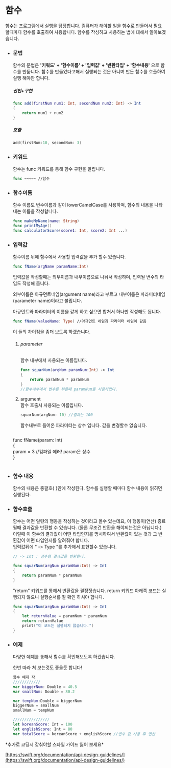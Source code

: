 # 함수

함수는 프로그램에서 실행을 담당합니다. 컴퓨터가 해야할 일을 함수로 만들어서 필요 할때마다 함수를 호출하여 사용합니다. 함수를 작성하고 사용하는 법에 대해서 알아보겠습니다.

* ### 문법

  함수의 문법은  **'키워드' + '함수이름' + '입력값' + '반환타입' + '함수내용'** 으로 함수를 만듦니다. 함수를 만들었다고해서 실행되는 것은 아니며 만든 함수를 호출하여 실행 해야만 합니다.

  ##### 선언+구현

  ```swift
  func add(firstNum num1: Int, secondNum num2: Int) -> Int
  {
      return num1 + num2
  }
  ```

  ##### 호출

  ```swift
  add(firstNum:10, secondNum: 3)
  ```

  ##### 

* ### 키워드

  함수는 func 키워드를 통해 함수 구현을 알립니다.

  ```swift
  func ~~~~~ //함수
  ```

* ### 함수이름

  함수 이름도 변수이름과 같이 lowerCamelCase를 사용하며, 함수의 내용을 나타내는 이름을 작성합니다.

  ```swift
  func makeMyName(name: String)
  func printMyAge()
  func calculatorScore(score1: Int, score2: Int ...)
  ```

* ### 입력값

  함수이름 뒤에 함수에서 사용할 입력값을 추가 할수 있습니다.

  ```swift
  func fName(argName paramName:Int)
  ```

  입력값을 작성할때는 외부이름과 내부이름으로 나눠서 작성하며, 입력될 변수의 타입도 작성해 줍니다.

  외부이름은 아규먼트네임\(argument name\)라고 부르고 내부이름은 파라미터네임\(parameter name\)이라고 불립니다.

  아규먼트와 파라미터의 이름을 같게 하고 싶으면 합쳐서 하나만 작성해도 됩니다.

  ```swift
  func fName(valueName: Type) //아규먼트 네임과 파라미터 네임이 같음
  ```

  이 둘의 차이점을 좀더 보도록 하겠습니다.

  1. ###### parameter

     함수 내부에서 사용되는 이름입니다.  
     
     ```swift        
     func squarNum(argNum paramNum:Int) -> Int        
     {         
         return paramNum * paramNum           
     }        
     //함수내부에서 변수를 부를때 paramNum을 사용하였다.
     ```

  2. argument  
     함수 호출시 사용되는 이름입니다.  
     
     ```swift        
     squarNum(argNum: 10) //결과는 100
     ```
     함수내부로 들어온 파라미터는 상수 입니다. 값을 변경할수 없습니다.  
     
     ```swift    
  func fName(param: Int)    
  {    
      param = 3 //컴파일 에러! param은 상수    
  }
  ```

* ### 함수 내용

  함수의 내용은 중괄호{ }안에 작성된다. 함수를 실행할 때마다 함수 내용이 읽히면 실행된다.

* ### 함수호출

  함수는 어떤 일련의 행동을 작성하는 것이라고 볼수 있는데요, 이 행동이\(연산\) 종료될때 결과값을 반환할 수 있습니다. \(물론 무조건 반환을 해야되는것은 아닙니다.\) 이럴때 이 함수의 결과값이 어떤 타입인지를 명시하여서 반환값이 있는 것과 그 반환값이 어떤 타입인지를 알려줘야 합니다.  
  입력값뒤에 " -&gt; Type "를 추가해서 표현할수 있습니다.

  ```swift
  // -> Int : 정수형 결과값을 반환한다. 

  func squarNum(argNum paramNum:Int) -> Int  
  {   
      return paramNum * paramNum     
  }
  ```

  "return" 키워드를 통해서 반환값을 결정짓습니다. return 키워드 아래쪽 코드는 실행되지 않으니 실행순서를 잘 확인 하셔야 합니다.

  ```swift
  func squarNum(argNum paramNum:Int) -> Int  
  {   
      let returnValue = paramNum * paramNum
      return returnValue
      print("이 코드는 실행되지 않습니다.")
  }
  ```

* ### 예제

  다양한 예제를 통해서 함수를 확인해보도록 하겠습니다.

  한번 따라 쳐 보는것도 좋을듯 합니다!

  ```swift
  함수 예제 작
  ////////////
  var biggerNum: Double = 40.5
  var smallNum: Double = 80.2

  var tempNum:Double = biggerNum
  biggerNum = smallNum
  smallNum = tempNum

  ////////////////
  let koreanScore: Int = 100
  let englishScore: Int = 80
  var totalScore = koreanScore + englishScore //변수 값 사용 후 연산
  ```



\*추가로 코딩시 갖춰야할 스타일 가이드 잃어 보세요\*

[https://swift.org/documentation/api-design-guidelines/](https://swift.org/documentation/api-design-guidelines/)

